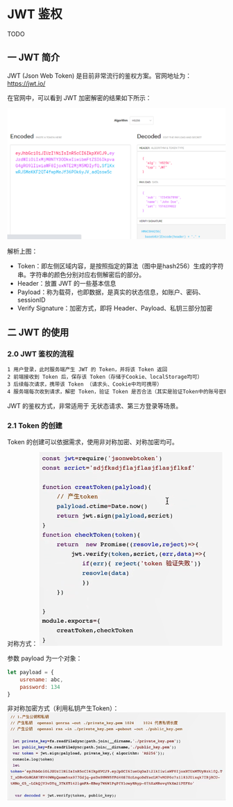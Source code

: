 # JWT 鉴权

TODO

## 一 JWT 简介

JWT (Json Web Token) 是目前非常流行的鉴权方案。官网地址为：<https://jwt.io/>

在官网中，可以看到 JWT 加密解密的结果如下所示：  

![jwt 加密解密对比](../images/node/jwt-01.png)  

解析上图：

- Token：即左侧区域内容，是按照指定的算法（图中是hash256）生成的字符串。字符串的颜色分别对应右侧解密后的部分。
- Header：放置 JWT 的一些基本信息
- Payload：称为载荷，也即数据，是真实的状态信息，如账户、密码、sessionID
- Verify Signature：加密方式，即将 Header、Payload、私钥三部分加密

## 二 JWT 的使用

### 2.0 JWT 鉴权的流程

```html
1 用户登录，此时服务端产生 JWT 的 Token，并将该 Token 返回
2 前端接收到 Token 后，保存该 Token（存储于Cookie、localStorage均可）
3 后续每次请求，携带该 Token （请求头、Cookie中均可携带）
4 服务端每次收到请求，解密 Token，验证 Token 是否合法（其实是验证Token中的账号密码/SID是否合法）
```

JWT 的鉴权方式，非常适用于 无状态请求、第三方登录等场景。

### 2.1 Token 的创建

Token 的创建可以依据需求，使用非对称加密、对称加密均可。  

对称方式：
![对称加密产生Token](../images/node/jwt-02.png)  

参数 payload 为一个对象：

```js
let payload = {
    usrename: abc,
    password: 134
}
```

非对称加密方式（利用私钥产生Token）：
![非对称加密产生Token](../images/node/jwt-03.png)  

